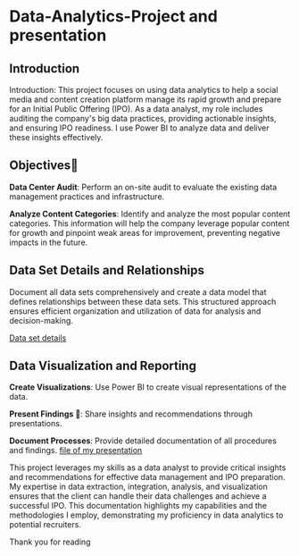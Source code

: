 # Data-Analytics-Project and presentation

## Introduction

Introduction: This project focuses on using data analytics to help a social media and content creation platform manage its rapid growth and prepare for an Initial Public Offering (IPO). As a data analyst, my role includes auditing the company's big data practices, providing actionable insights, and ensuring IPO readiness. I use Power BI to analyze data and deliver these insights effectively.



## Objectives🎯

**Data Center Audit**: Perform an on-site audit to evaluate the existing data management practices and infrastructure.

**Analyze Content Categories**: Identify and analyze the most popular content categories. This information will help the company leverage popular content for growth and pinpoint weak areas for improvement, preventing negative impacts in the future.

## Data Set Details and Relationships
Document all data sets comprehensively and create a data model that defines relationships between these data sets. This structured approach ensures efficient organization and utilization of data for analysis and decision-making.

[Data set details](https://github.com/Susmita1703/Data-Analytics-Project/blob/main/Data%20model.pdf)


## Data Visualization and Reporting

**Create Visualizations**: Use Power BI to create visual representations of the data.

**Present Findings 📌**: Share insights and recommendations through presentations.

**Document Processes**: Provide detailed documentation of all procedures and findings.
[file of my presentation](https://github.com/Susmita1703/Data-Analytics-Project/blob/main/Recomendations%20and%20description%20of%20analysis%20of%20of%20social%20bzz.pdf)



This project leverages my skills as a data analyst to provide critical insights and recommendations for effective data management and IPO preparation. My expertise in data extraction, integration, analysis, and visualization ensures that the client can handle their data challenges and achieve a successful IPO. This documentation highlights my capabilities and the methodologies I employ, demonstrating my proficiency in data analytics to potential recruiters.


Thank you for reading
